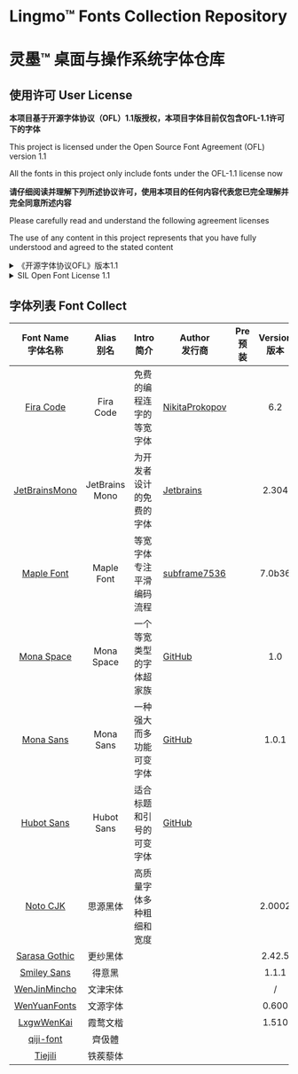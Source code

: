 

# Lingmo™ Fonts Collection Repository

# 灵墨™ 桌面与操作系统字体仓库

## 使用许可 User License

**本项目基于开源字体协议（OFL）1.1版授权，本项目字体目前仅包含OFL-1.1许可下的字体**

This project is licensed under the Open Source Font Agreement (OFL) version 1.1

All the fonts in this project only include fonts under the OFL-1.1 license now

**请仔细阅读并理解下列所述协议许可，使用本项目的任何内容代表您已完全理解并完全同意所述内容**

Please carefully read and understand the following agreement licenses

The use of any content in this project represents that you have fully understood and agreed to the stated content

<details>
<summary>《开源字体协议OFL》版本1.1</summary>
序言

开放式字体许可证（OFL）的目标是促进世界范围内协作式字体项目的发展，支持学术界和语言界的字体创建工作，并提供一个自由开放的框架，在这个框架中，字体可以与其他人合作共享和改进。

OFL允许许可字体自由使用、研究、修改和重新分发，只要它们不是自己出售的。字体，包括任何衍生作品，可以捆绑、嵌入、重新分发和/或与任何软件一起出售，前提是衍生作品不使用任何保留名称。但是，字体和衍生产品不能在任何其他类型的许可下发布。在本许可证下保留字体的要求不适用于使用字体或其衍生物创建的任何文档。

定义

“字体软件”是指版权持有人根据本许可证发布的文件集，并清楚地标记为该文件集。这可能包括源文件、构建脚本和文档。

“保留字体名称”指版权声明后指定的任何名称。

“原始版本”是指版权所有者分发的字体软件组件的集合。

“修改版本”是指通过添加、删除或替换（部分或全部）原始版本的任何组件、更改格式或将字体软件移植到新环境而产生的任何衍生产品。

“作者”是指任何设计师、工程师、程序员、技术作家或其他对字体软件作出贡献的人。

许可和条件

特此免费授予获得字体软件副本的任何人使用、研究、复制、合并、嵌入、修改、重新分发和出售字体软件的修改和未修改副本的权限，但须符合以下条件：

1） 字体软件及其任何单个组件（原始版本或修改版本）均不得自行销售。

2） 字体软件的原始或修改版本可与任何软件捆绑、重新分发和/或出售，前提是每份副本包含上述版权声明和本许可证。这些可以作为独立文本文件、人类可读的标题或文本或二进制文件中的适当机器可读元数据字段包括，只要这些字段可以被用户轻松查看。

3） 除非获得相应版权持有人的明确书面许可，否则字体软件的任何修改版本均不得使用保留字体名称。此限制仅适用于呈现给用户的主字体名称。

4） 版权持有人或字体软件作者的姓名不得用于宣传、背书或宣传任何修改版本，除非确认版权持有人和作者的贡献或获得其明确书面许可。

5） 字体软件，无论是修改的还是未修改的，无论是部分还是全部，都必须根据本许可证进行分发，并且不得根据任何其他许可证进行分发。本许可证对字体的要求不适用于使用字体软件创建的任何文档。

终止授权

如果不满足上述任何条件，本许可证将无效。

免责声明

字体软件按“原样”提供，无任何明示或暗示的担保，包括但不限于对适销性、适用于特定用途以及不侵犯版权、专利、商标或其他权利的任何担保。在任何情况下，版权持有人均不对因使用或无法使用字体软件或字体软件的其他交易而产生的任何索赔、损害赔偿或其他责任承担责任，包括任何一般、特殊、间接、附带或后果性损害赔偿，无论是合同诉讼、侵权诉讼还是其他诉讼。
</details>

<details>
<summary>SIL Open Font License 1.1</summary>
PREAMBLE

The goals of the Open Font License (OFL) are to stimulate worldwide development of collaborative font projects, to support the font creation efforts of academic and linguistic communities, and to provide a free and open framework in which fonts may be shared and improved in partnership with others.

The OFL allows the licensed fonts to be used, studied, modified and redistributed freely as long as they are not sold by themselves. The fonts, including any derivative works, can be bundled, embedded, redistributed and/or sold with any software provided that any reserved names are not used by derivative works. The fonts and derivatives, however, cannot be released under any other type of license. The requirement for fonts to remain under this license does not apply to any document created using the fonts or their derivatives.

DEFINITIONS

“Font Software” refers to the set of files released by the Copyright Holder(s) under this license and clearly marked as such. This may include source files, build scripts and documentation.

“Reserved Font Name” refers to any names specified as such after the copyright statement(s).

“Original Version” refers to the collection of Font Software components as distributed by the Copyright Holder(s).

“Modified Version” refers to any derivative made by adding to, deleting, or substituting — in part or in whole — any of the components of the Original Version, by changing formats or by porting the Font Software to a new environment.

“Author” refers to any designer, engineer, programmer, technical writer or other person who contributed to the Font Software.

PERMISSION & CONDITIONS

Permission is hereby granted, free of charge, to any person obtaining a copy of the Font Software, to use, study, copy, merge, embed, modify, redistribute, and sell modified and unmodified copies of the Font Software, subject to the following conditions:

1) Neither the Font Software nor any of its individual components, in Original or Modified Versions, may be sold by itself.

2) Original or Modified Versions of the Font Software may be bundled, redistributed and/or sold with any software, provided that each copy contains the above copyright notice and this license. These can be included either as stand-alone text files, human-readable headers or in the appropriate machine-readable metadata fields within text or binary files as long as those fields can be easily viewed by the user.

3) No Modified Version of the Font Software may use the Reserved Font Name(s) unless explicit written permission is granted by the corresponding Copyright Holder. This restriction only applies to the primary font name as presented to the users.

4) The name(s) of the Copyright Holder(s) or the Author(s) of the Font Software shall not be used to promote, endorse or advertise any Modified Version, except to acknowledge the contribution(s) of the Copyright Holder(s) and the Author(s) or with their explicit written permission.

5) The Font Software, modified or unmodified, in part or in whole, must be distributed entirely under this license, and must not be distributed under any other license. The requirement for fonts to remain under this license does not apply to any document created using the Font Software.

TERMINATION

This license becomes null and void if any of the above conditions are not met.

DISCLAIMER

THE FONT SOFTWARE IS PROVIDED “AS IS”, WITHOUT WARRANTY OF ANY KIND, EXPRESS OR IMPLIED, INCLUDING BUT NOT LIMITED TO ANY WARRANTIES OF MERCHANTABILITY, FITNESS FOR A PARTICULAR PURPOSE AND NONINFRINGEMENT OF COPYRIGHT, PATENT, TRADEMARK, OR OTHER RIGHT. IN NO EVENT SHALL THE COPYRIGHT HOLDER BE LIABLE FOR ANY CLAIM, DAMAGES OR OTHER LIABILITY, INCLUDING ANY GENERAL, SPECIAL, INDIRECT, INCIDENTAL, OR CONSEQUENTIAL DAMAGES, WHETHER IN AN ACTION OF CONTRACT, TORT OR OTHERWISE, ARISING FROM, OUT OF THE USE OR INABILITY TO USE THE FONT SOFTWARE OR FROM OTHER DEALINGS IN THE FONT SOFTWARE.
</details>

## 字体列表 Font Collect

|                    Font Name<br/>字体名称                    | Alias<br/>别名 | Intro<br/>简介           | Author<br/>发行商                               | Pre<br/>预装 | Version<br/>版本 |                      License<br/>许可证                      | Ind.<br/>个人 | Com.<br/>商用 | 西文 | 简中 | 繁中 | 日语 | 韩文 | Repo<br/>仓库 |
| :----------------------------------------------------------: | :------------: | ------------------------ | ----------------------------------------------- | ------------ | :--------------: | :----------------------------------------------------------: | :-----------: | :-----------: | ---- | ---- | ---- | ---- | ---- | :-----------: |
|       [Fira Code](https://github.com/tonsky/FiraCode)        |   Fira Code    | 免费的编程连字的等宽字体 | [NikitaProkopov](https://github.com/tonsky)     |              |       6.2        | [OFL 1.1](https://github.com/tonsky/FiraCode/blob/main/LICENSE) |       ✔       |       ✔       | ✔    |      |      |      |      |               |
| [JetBrainsMono](https://github.com/JetBrains/JetBrainsMono)  | JetBrains Mono | 为开发者设计的免费的字体 | [Jetbrains](https://www.jetbrains.com/)         |              |      2.304       | [OFL 1.1](https://github.com/JetBrains/JetBrainsMono/blob/main/OFL.txt) |       ✔       |       ✔       | ✔    |      |      |      |      |               |
|   [Maple Font](https://github.com/subframe7536/maple-font)   |   Maple Font   | 等宽字体专注平滑编码流程 | [subframe7536](https://github.com/subframe7536) |              |      7.0b36      | [OFL 1.1](https://github.com/subframe7536/maple-font/blob/main/OFL.txt) |       ✔       |       ✔       | ✔    |      |      |      |      |               |
|    [Mona Space](https://github.com/githubnext/monaspace)     |   Mona Space   | 一个等宽类型的字体超家族 | [GitHub](https://github.com/)                   |              |       1.0        | [OFL 1.1](https://github.com/githubnext/monaspace/blob/main/LICENSE) |       ✔       |       ✔       | ✔    |      |      |      |      |               |
|       [Mona Sans](https://github.com/github/mona-sans)       |   Mona Sans    | 一种强大而多功能可变字体 | [GitHub](https://github.com/)                   |              |      1.0.1       | [OFL 1.1](https://github.com/github/mona-sans/blob/main/LICENSE) |       ✔       |       ✔       |      |      |      |      |      |               |
|      [Hubot Sans](https://github.com/github/hubot-sans)      |   Hubot Sans   | 适合标题和引号的可变字体 | [GitHub](https://github.com/)                   |              |                  |                                                              |       ✔       |       ✔       |      |      |      |      |      |               |
|      [Noto CJK](https://github.com/notofonts/noto-cjk)       |    思源黑体    | 高质量字体多种粗细和宽度 |                                                 |              |      2.0002      | [OFL 1.1](https://github.com/notofonts/noto-cjk/blob/main/LICENSE) |       ✔       |       ✔       | ✔    |      |      |      |      |               |
|  [Sarasa Gothic](https://github.com/be5invis/Sarasa-Gothic)  |    更纱黑体    |                          |                                                 |              |      2.42.5      | [OFL 1.1](https://github.com/be5invis/Sarasa-Gothic/blob/main/LICENSE) |       ✔       |       ✔       | ✔    |      |      |      |      |               |
| [Smiley Sans](https://github.com/atelier-anchor/smiley-sans) |     得意黑     |                          |                                                 |              |      1.1.1       | [OFL 1.1](https://github.com/atelier-anchor/smiley-sans/blob/main/LICENSE) |       ✔       |       ✔       | ✔    |      |      |      |      |               |
|   [WenJinMincho](https://gitee.com/takushun/WenJinMincho)    |    文津宋体    |                          |                                                 |              |        /         | [OFL 1.1](https://github.com/kingsunsun2012/wenjinmincho/blob/main/LICENSE-zh.md) |       ✔       |       ✔       | ✔    |      |      |      |      |               |
| [WenYuanFonts](https://github.com/takushun-wu/WenYuanFonts)  |    文源字体    |                          |                                                 |              |      0.600       | [OFL 1.1](https://github.com/takushun-wu/WenYuanFonts/blob/main/LICENSE-zh.md) |       ✔       |       ✔       | ✔    |      |      |      |      |               |
|       [LxgwWenKai](https://github.com/lxgw/LxgwWenKai)       |    霞鹜文楷    |                          |                                                 |              |      1.510       |                                                              |               |               |      |      |      |      |      |               |
|     [qiji-font](https://github.com/LingDong-/qiji-font)      |     齊伋體     |                          |                                                 |              |                  |                                                              |               |               |      |      |      |      |      |               |
|        [Tiejili](https://github.com/Buernia/Tiejili)         |    铁蒺藜体    |                          |                                                 |              |                  |                                                              |               |               |      |      |      |      |      |               |
